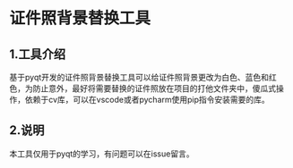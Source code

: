 # 证件照背景替换工具

## 1.工具介绍

基于pyqt开发的证件照背景替换工具可以给证件照背景更改为白色、蓝色和红色，为防止意外，最好将需要替换的证件照放在项目的打他文件夹中，傻瓜式操作，依赖于cv库，可以在vscode或者pycharm使用pip指令安装需要的库。

## 2.说明

本工具仅用于pyqt的学习，有问题可以在issue留言。

## 
